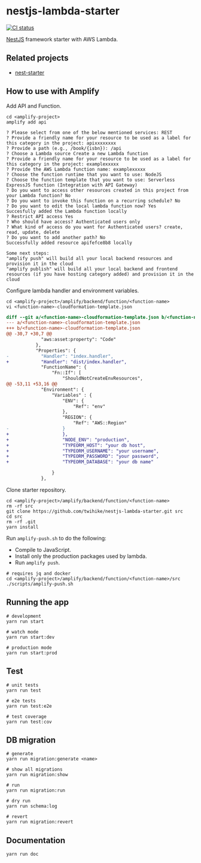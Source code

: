 # nestjs-lambda-starter

[![CI status](https://github.com/twihike/nestjs-lambda-starter/workflows/ci/badge.svg)](https://github.com/twihike/nestjs-lambda-starter/actions)

[NestJS](https://github.com/nestjs/nest) framework starter with AWS Lambda.

## Related projects

- [nest-starter](https://github.com/twihike/nestjs-starter)

## How to use with Amplify

Add API and Function.

```shell
cd <amplify-project>
amplify add api
```

```text
? Please select from one of the below mentioned services: REST
? Provide a friendly name for your resource to be used as a label for this category in the project: apixxxxxxxx
? Provide a path (e.g., /book/{isbn}): /api
? Choose a Lambda source Create a new Lambda function
? Provide a friendly name for your resource to be used as a label for this category in the project: examplexxxxx
? Provide the AWS Lambda function name: examplexxxxx
? Choose the function runtime that you want to use: NodeJS
? Choose the function template that you want to use: Serverless ExpressJS function (Integration with API Gateway)
? Do you want to access other resources created in this project from your Lambda function? No
? Do you want to invoke this function on a recurring schedule? No
? Do you want to edit the local lambda function now? Yes
Succesfully added the Lambda function locally
? Restrict API access Yes
? Who should have access? Authenticated users only
? What kind of access do you want for Authenticated users? create, read, update, delete
? Do you want to add another path? No
Successfully added resource apifefce8b8 locally

Some next steps:
"amplify push" will build all your local backend resources and provision it in the cloud
"amplify publish" will build all your local backend and frontend resources (if you have hosting category added) and provision it in the cloud
```

Configure lambda handler and environment variables.

```shell
cd <amplify-project>/amplify/backend/function/<function-name>
vi <function-name>-cloudformation-template.json
```

```diff
diff --git a/<function-name>-cloudformation-template.json b/<function-name>-cloudformation-template.json
--- a/<function-name>-cloudformation-template.json
+++ b/<function-name>-cloudformation-template.json
@@ -30,7 +30,7 @@
             "aws:asset:property": "Code"
           },
           "Properties": {
-            "Handler": "index.handler",
+            "Handler": "dist/index.handler",
             "FunctionName": {
                 "Fn::If": [
                     "ShouldNotCreateEnvResources",
@@ -53,11 +53,16 @@
             "Environment": {
                 "Variables" : {
                     "ENV": {
                         "Ref": "env"
                     },
                     "REGION": { 
                         "Ref": "AWS::Region"
-                    }
+                    },
+                    "NODE_ENV": "production",
+                    "TYPEORM_HOST": "your db host",
+                    "TYPEORM_USERNAME": "your username",
+                    "TYPEORM_PASSWORD": "your password",
+                    "TYPEORM_DATABASE": "your db name"

                 }
             },
```

Clone starter repository.

```shell
cd <amplify-project>/amplify/backend/function/<function-name>
rm -rf src
git clone https://github.com/twihike/nestjs-lambda-starter.git src
cd src
rm -rf .git
yarn install
```

Run `amplify-push.sh` to do the following:

- Compile to JavaScript.
- Install only the production packages used by lambda.
- Run `amplify push`.

```shell
# requires jq and docker
cd <amplify-project>/amplify/backend/function/<function-name>/src
./scripts/amplify-push.sh
```

## Running the app

```shell
# development
yarn run start

# watch mode
yarn run start:dev

# production mode
yarn run start:prod
```

## Test

```shell
# unit tests
yarn run test

# e2e tests
yarn run test:e2e

# test coverage
yarn run test:cov
```

## DB migration

```shell
# generate
yarn run migration:generate <name>

# show all migrations
yarn run migration:show

# run
yarn run migration:run

# dry run
yarn run schema:log

# revert
yarn run migration:revert
```

## Documentation

```shell
yarn run doc
```
